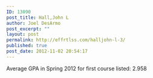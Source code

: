 ```yaml
---
ID: 13090
post_title: Hall,John L
author: Joel DesArmo
post_excerpt: ""
layout: post
permalink: http://effrtlss.com/halljohn-l-3/
published: true
post_date: 2012-11-02 20:54:17
---
```

<p>Average GPA in Spring 2012 for first course listed: 2.958</p>